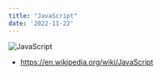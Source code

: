 ```yaml
---
title: "JavaScript"
date: '2022-11-22'
---
```

![JavaScript](https://upload.wikimedia.org/wikipedia/commons/thumb/9/99/Unofficial_JavaScript_logo_2.svg/2048px-Unofficial_JavaScript_logo_2.svg.png)
- <https://en.wikipedia.org/wiki/JavaScript>